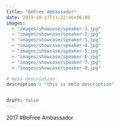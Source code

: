 ```yaml
---
title: "BeFree Ambassador"
date: 2019-10-17T11:22:16+06:00
images: 
  - "images/showcase/speaker-3.jpg"
  - "images/showcase/speaker-2.jpg"
  - "images/showcase/speaker-1.jpg"
  - "images/showcase/speaker-4.jpg"
  - "images/showcase/speaker-5.jpg"
  - "images/showcase/speaker-6.jpg"
  - "images/showcase/speaker-7.jpg"
  - "images/showcase/speaker-8.jpg"

# meta description
description : "this is meta description"


draft: false
---
```


2017 #BeFree Ambassador 
